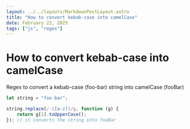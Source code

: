 ```yaml
---
layout: ../../layouts/MarkdownPostLayout.astro
title: "How to convert kebab-case into camelCase"
date: February 22, 2025
tags: ["js", "regex"]
---
```


# How to convert kebab-case into camelCase

Regex to convert a kebab-case (foo-bar) string into camelCase (fooBar)

```js
let string = "foo-bar";

string.replace(/-([a-z])/g, function (g) {
	return g[1].toUpperCase();
}); // it converts the string into fooBar
```
